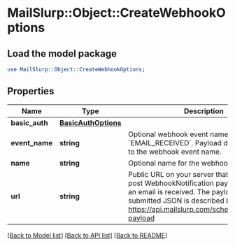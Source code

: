 # MailSlurp::Object::CreateWebhookOptions

## Load the model package
```perl
use MailSlurp::Object::CreateWebhookOptions;
```

## Properties
Name | Type | Description | Notes
------------ | ------------- | ------------- | -------------
**basic_auth** | [**BasicAuthOptions**](BasicAuthOptions) |  | [optional] 
**event_name** | **string** | Optional webhook event name. Default is &#x60;EMAIL_RECEIVED&#x60;. Payload differ according to the webhook event name. | [optional] 
**name** | **string** | Optional name for the webhook | [optional] 
**url** | **string** | Public URL on your server that MailSlurp can post WebhookNotification payload to when an email is received. The payload of the submitted JSON is described by https://api.mailslurp.com/schemas/webhook-payload | [optional] 

[[Back to Model list]](../README#documentation-for-models) [[Back to API list]](../README#documentation-for-api-endpoints) [[Back to README]](../README)


